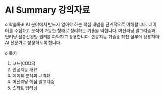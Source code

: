 # AI Summary 강의자료

o 학습목표
AI 분야에서 반드시 알아야 하는 핵심 개념을 단계적으로 이해합니다.
데이터를 수집하고 분석이 가능한 형태로 정리하는 기술을 익힙니다.
머신러닝 알고리즘과 딥러닝 심층신경망 원리를 파악하고 활용합니다.
인공지능 기술을 직접 실무에 활용하며 AI 전문가로 성장하도록 합니다.

o 목차
1. 코드(CODE)
2. 인공지능 개요
3. 데이터 분석과 시각화
4. 머신러닝 핵심 알고리즘 
5. 스타트 딥러닝
